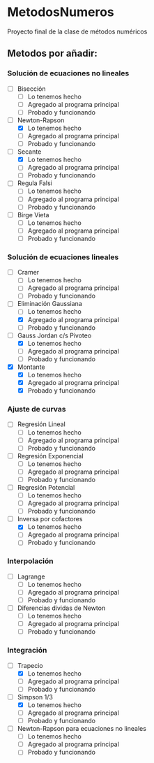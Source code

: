 # MetodosNumeros
Proyecto final de la clase de métodos numéricos

## Metodos por añadir:

### Solución de ecuaciones no lineales
- [ ] Bisección
    * [ ] Lo tenemos hecho
    * [ ] Agregado al programa principal
    * [ ] Probado y funcionando

- [ ] Newton-Rapson
    * [X] Lo tenemos hecho
    * [ ] Agregado al programa principal
    * [ ] Probado y funcionando

- [ ] Secante
    * [X] Lo tenemos hecho
    * [ ] Agregado al programa principal
    * [ ] Probado y funcionando

- [ ] Regula Falsi
    * [ ] Lo tenemos hecho
    * [ ] Agregado al programa principal
    * [ ] Probado y funcionando

- [ ] Birge Vieta
    * [ ] Lo tenemos hecho
    * [ ] Agregado al programa principal
    * [ ] Probado y funcionando

### Solución de ecuaciones lineales
- [ ] Cramer
    * [ ] Lo tenemos hecho
    * [ ] Agregado al programa principal
    * [ ] Probado y funcionando
- [ ] Eliminación Gaussiana
    * [ ] Lo tenemos hecho
    * [X] Agregado al programa principal
    * [ ] Probado y funcionando
- [ ] Gauss Jordan c/s Pivoteo
    * [X] Lo tenemos hecho
    * [ ] Agregado al programa principal
    * [ ] Probado y funcionando
- [X] Montante
    * [X] Lo tenemos hecho
    * [X] Agregado al programa principal
    * [X] Probado y funcionando

### Ajuste de curvas
- [ ] Regresión Lineal
    * [ ] Lo tenemos hecho
    * [ ] Agregado al programa principal
    * [ ] Probado y funcionando

- [ ] Regresión Exponencial
    * [ ] Lo tenemos hecho
    * [ ] Agregado al programa principal
    * [ ] Probado y funcionando
- [ ] Regresión Potencial
    * [ ] Lo tenemos hecho
    * [ ] Agregado al programa principal
    * [ ] Probado y funcionando

- [ ] Inversa por cofactores
    * [X] Lo tenemos hecho
    * [ ] Agregado al programa principal
    * [ ] Probado y funcionando

### Interpolación
- [ ] Lagrange
    * [ ] Lo tenemos hecho
    * [ ] Agregado al programa principal
    * [ ] Probado y funcionando

- [ ] Diferencias dividas de Newton
    * [ ] Lo tenemos hecho
    * [ ] Agregado al programa principal
    * [ ] Probado y funcionando

### Integración
- [ ] Trapecio
    * [X] Lo tenemos hecho
    * [ ] Agregado al programa principal
    * [ ] Probado y funcionando

- [ ] Simpson 1/3
    * [X] Lo tenemos hecho
    * [ ] Agregado al programa principal
    * [ ] Probado y funcionando

- [ ] Newton-Rapson para ecuaciones no lineales
    * [ ] Lo tenemos hecho
    * [ ] Agregado al programa principal
    * [ ] Probado y funcionando

